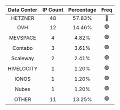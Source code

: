 | Data Center | IP Count | Percentage | Freq |
|:------------:|:--------:|:-----------:|:-----:|
| HETZNER | 48 | 57.83% | 🔴 |
| OVH | 12 | 14.46% | 🟢 |
| MEVSPACE | 4 | 4.82% | 🟢 |
| Contabo | 3 | 3.61% | 🟢 |
| Scaleway | 2 | 2.41% | 🟢 |
| HIVELOCITY | 1 | 1.20% | 🟢 |
| IONOS | 1 | 1.20% | 🟢 |
| Nubes | 1 | 1.20% | 🟢 |
| OTHER | 11 | 13.25% | 🟢 |